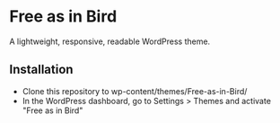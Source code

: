 Free as in Bird
===============

A lightweight, responsive, readable WordPress theme.

Installation
------------

* Clone this repository to wp-content/themes/Free-as-in-Bird/
* In the WordPress dashboard, go to Settings > Themes and activate "Free as in Bird"
